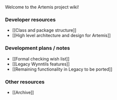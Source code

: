 Welcome to the Artemis project wiki!

### Developer resources

* [[Class and package structure]]
* [[High level architecture and design for Artemis]]

### Development plans / notes
* [[Formal checking wish list]]
* [[Legacy Wynntils features]]
* [[Remaining functionality in Legacy to be ported]]

### Other resources
* [[Archive]]